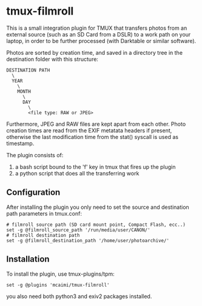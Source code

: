# **tmux-filmroll** #

This is a small integration plugin for TMUX that transfers photos from an external source (such as an SD Card from a DSLR) to a work path on your laptop, 
in order to be further processed (with Darktable or similar software).

Photos are sorted by creation time, and saved in a directory tree in the destination folder with this structure:

    DESTINATION PATH
      \
      YEAR
        \
        MONTH
          \
          DAY
            \
            <file type: RAW or JPEG>

Furthermore, JPEG and RAW files are kept apart from each other. 
Photo creation times are read from the EXIF metatata headers if present, otherwise the last modification time from the stat() syscall is used as timestamp.

The plugin consists of:

 1. a bash script bound to the 'f' key in tmux that fires up the plugin
 2. a python script that does all the transferring work


## Configuration ##

After installing the plugin you only need to set the source and destination path parameters in tmux.conf:

    # filmroll source path (SD card mount point, Compact Flash, ecc..)
    set -g @filmroll_source_path '/run/media/user/CANON/'
    # filmroll destination path
    set -g @filmroll_destination_path '/home/user/photoarchive/'


## Installation ##

To install the plugin, use tmux-plugins/tpm:

    set -g @plugins 'mcaimi/tmux-filmroll'

you also need both python3 and exiv2 packages installed.

